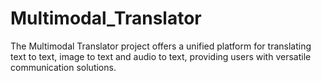# Multimodal_Translator
The Multimodal Translator project offers a unified platform for translating text to text, image to  text and audio to text, providing users with versatile communication solutions.
